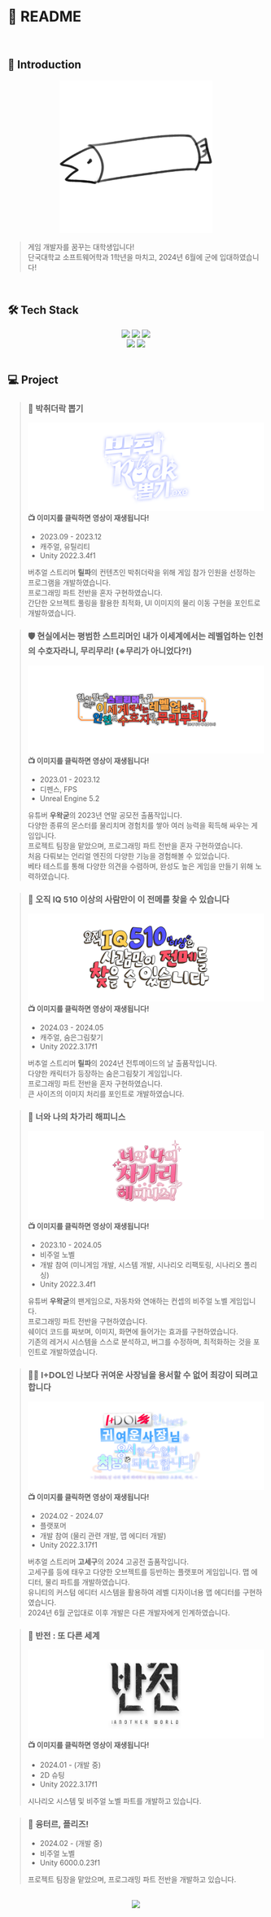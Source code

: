 # 📝 README

<br/>

## 🪪 Introduction

<p align="center">
  <img src="tunakimbap.png" width="300" alt="참참참치김밥 프로필"/>
</p>

> 게임 개발자를 꿈꾸는 대학생입니다!   
> 단국대학교 소프트웨어학과 1학년을 마치고, 2024년 6월에 군에 입대하였습니다!

<br/>

## 🛠️ Tech Stack
<div align = center>
  <img src="https://img.shields.io/badge/C-A8B9CC?style=for-the-badge&logo=c&logoColor=white">
  <img src="https://img.shields.io/badge/C%23-512BD4?style=for-the-badge&logo=c%23&logoColor=white">
  <img src="https://img.shields.io/badge/C%2B%2B-00599C?style=for-the-badge&logo=cplusplus&logoColor=white">
  <br>
  <img src="https://img.shields.io/badge/Unity-FFFFFF?style=for-the-badge&logo=Unity&logoColor=black">
  <img src="https://img.shields.io/badge/Unreal%20Engine-0E1128?style=for-the-badge&logo=unrealengine&logoColor=white">
</div>

<br/>

## 💻 Project
> ### 🎲 박취더락 뽑기
> [![pick](battherockpick_logo.png)](https://youtu.be/etGmx355mdk)
> **📺 이미지를 클릭하면 영상이 재생됩니다!**   
> - 2023.09 - 2023.12
> - 캐주얼, 유틸리티
> - Unity 2022.3.4f1
>    
> 버추얼 스트리머 **릴파**의 컨텐츠인 박취더락을 위해 게임 참가 인원을 선정하는 프로그램을 개발하였습니다.   
> 프로그래밍 파트 전반을 혼자 구현하였습니다.   
> 간단한 오브젝트 풀링을 활용한 최적화, UI 이미지의 물리 이동 구현을 포인트로 개발하였습니다.   

> ### 🛡️ 현실에서는 평범한 스트리머인 내가 이세계에서는 레벨업하는 인천의 수호자라니, 무리무리! (※무리가 아니었다?!)
> [![muri](murimuri_logo.png)](https://youtu.be/IGuyDqfc1vo)
> **📺 이미지를 클릭하면 영상이 재생됩니다!**   
> - 2023.01 - 2023.12
> - 디펜스, FPS
> - Unreal Engine 5.2
>    
> 유튜버 **우왁굳**의 2023년 연말 공모전 출품작입니다.   
> 다양한 종류의 몬스터를 물리치며 경험치를 쌓아 여러 능력을 획득해 싸우는 게임입니다.   
> 프로젝트 팀장을 맡았으며, 프로그래밍 파트 전반을 혼자 구현하였습니다.   
> 처음 다뤄보는 언리얼 엔진의 다양한 기능을 경험해볼 수 있었습니다.   
> 베타 테스트를 통해 다양한 의견을 수렴하며, 완성도 높은 게임을 만들기 위해 노력하였습니다.   

> ### 🧩 오직 IQ 510 이상의 사람만이 이 전메를 찾을 수 있습니다
> [![onlyiq510](onlyiq510_logo.png)](https://youtu.be/5X6NntRCq8E&t=11976s)
> **📺 이미지를 클릭하면 영상이 재생됩니다!**   
> - 2024.03 - 2024.05
> - 캐주얼, 숨은그림찾기
> - Unity 2022.3.17f1
>    
> 버추얼 스트리머 **릴파**의 2024년 전투메이드의 날 출품작입니다.   
> 다양한 캐릭터가 등장하는 숨은그림찾기 게임입니다.   
> 프로그래밍 파트 전반을 혼자 구현하였습니다.   
> 큰 사이즈의 이미지 처리를 포인트로 개발하였습니다.   

> ### 🚗 너와 나의 차가리 해피니스
> [![youmechagari](youmechagari_logo.png)](https://youtu.be/PZXerf-v5AU)
> **📺 이미지를 클릭하면 영상이 재생됩니다!**   
> - 2023.10 - 2024.05
> - 비주얼 노벨
> - 개발 참여 (미니게임 개발, 시스템 개발, 시나리오 리팩토링, 시나리오 폴리싱)
> -  Unity 2022.3.4f1
>    
> 유튜버 **우왁굳**의 팬게임으로, 자동차와 연애하는 컨셉의 비주얼 노벨 게임입니다.   
> 프로그래밍 파트 전반을 구현하였습니다.   
> 쉐이더 코드를 짜보며, 이미지, 화면에 들어가는 효과를 구현하였습니다.   
> 기존의 레거시 시스템을 스스로 분석하고, 버그를 수정하며, 최적화하는 것을 포인트로 개발하였습니다.   

> ### 🧗‍♂️ I+DOL인 나보다 귀여운 사장님을 용서할 수 없어 최강이 되려고 합니다
> [![ikawa](ikawa_logo.png)](https://cafe.naver.com/steamindiegame/17693427)
> **📺 이미지를 클릭하면 영상이 재생됩니다!**   
> - 2024.02 - 2024.07
> - 플랫포머
> - 개발 참여 (물리 관련 개발, 맵 에디터 개발)
> - Unity 2022.3.17f1
>    
> 버추얼 스트리머 **고세구**의 2024 고공전 출품작입니다.   
> 고세구를 등에 태우고 다양한 오브젝트를 등반하는 플랫포머 게임입니다.
> 맵 에디터, 물리 파트를 개발하였습니다.   
> 유니티의 커스텀 에디터 시스템을 활용하여 레벨 디자이너용 맵 에디터를 구현하였습니다.   
> 2024년 6월 군입대로 이후 개발은 다른 개발자에게 인계하였습니다.   

> ### 🔄 반전 : 또 다른 세계
> [![reverse](reverse_logo.png)](https://youtu.be/9hG8HD2FOZI)
> **📺 이미지를 클릭하면 영상이 재생됩니다!**   
> - 2024.01 - (개발 중)
> - 2D 슈팅
> - Unity 2022.3.17f1
>    
> 시나리오 시스템 및 비주얼 노벨 파트를 개발하고 있습니다.   

> ### 🔄 융터르, 플리즈!
> - 2024.02 - (개발 중)
> - 비주얼 노벨
> - Unity 6000.0.23f1
>    
> 프로젝트 팀장을 맡았으며, 프로그래밍 파트 전반을 개발하고 있습니다.

<br/>
<div align = center>
  <a href="https://solved.ac/kimbap0213/">
    <img src="http://mazassumnida.wtf/api/v2/generate_badge?boj=kimbap0213"/>
  </a>
</div>

